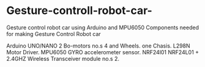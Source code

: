 # Gesture-controll-robot-car-
Gesture control robot car using Arduino and MPU6050
Components needed for making Gesture Control Robot car

Arduino UNO/NANO 2
Bo-motors no.s 4 and Wheels. 
one Chasis.
L298N Motor Driver.
MPU6050 GYRO accelerometer sensor.
NRF24l01 NRF24L01 + 2.4GHZ Wireless Transceiver module no.s 2.
